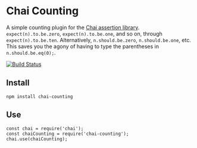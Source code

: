 # Chai Counting

A simple counting plugin for the [Chai assertion library](http://chaijs.com/). `expect(n).to.be.zero`, `expect(n).to.be.one`, and so on, through `expect(n).to.be.ten`. Alternatively, `n.should.be.zero`, `n.should.be.one`, etc. This saves you the agony of having to type the parentheses in `n.should.be.eq(0);`.

[![Build Status](https://travis-ci.org/bhritchie/chai-counting.svg?branch=master)](https://travis-ci.org/bhritchie/chai-counting)

## Install

	npm install chai-counting

## Use

	const chai = require('chai');
	const chaiCounting = require('chai-counting');
	chai.use(chaiCounting);